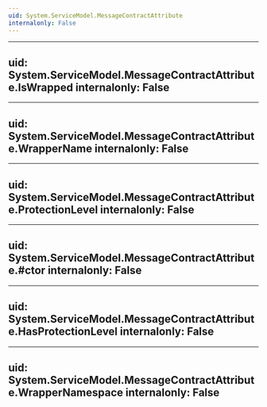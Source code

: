 ```yaml
---
uid: System.ServiceModel.MessageContractAttribute
internalonly: False
---
```


---
uid: System.ServiceModel.MessageContractAttribute.IsWrapped
internalonly: False
---

---
uid: System.ServiceModel.MessageContractAttribute.WrapperName
internalonly: False
---

---
uid: System.ServiceModel.MessageContractAttribute.ProtectionLevel
internalonly: False
---

---
uid: System.ServiceModel.MessageContractAttribute.#ctor
internalonly: False
---

---
uid: System.ServiceModel.MessageContractAttribute.HasProtectionLevel
internalonly: False
---

---
uid: System.ServiceModel.MessageContractAttribute.WrapperNamespace
internalonly: False
---
